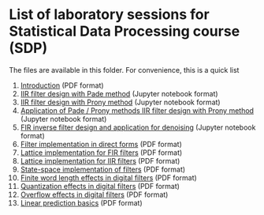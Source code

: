 # List of laboratory sessions for Statistical Data Processing course (SDP)

The files are available in this folder. For convenience, this is a quick list

1. [Introduction](L01_Intro.pdf) (PDF format)
2. [IIR filter design with Pade method](Jupyter/L02_Pade.ipynb) (Jupyter notebook format)
3. [IIR filter design with Prony method](Jupyter/L03_Prony.ipynb) (Jupyter notebook format)
4. [Application of Pade / Prony methods IIR filter design with Prony method](Jupyter/L04_Aplicatii.ipynb) (Jupyter notebook format)
5. [FIR inverse filter design and application for denoising](Jupyter/L05_FiltInvImagini.ipynb) (Jupyter notebook format)
6. [Filter implementation in direct forms](L04_FilterImplementationDirectForm.pdf) (PDF format)
7. [Lattice implementation for FIR filters](L05_FilterImplementationLatticeFIR.pdf) (PDF format)
8. [Lattice implementation for IIR filters](L06_FilterImplementationLatticeIIR.pdf) (PDF format)
9. [State-space implementation of filters](L07_FilterImplementationStateSpace.pdf) (PDF format)
10. [Finite word length effects in digital filters](L08_FiniteLengthEffects.pdf) (PDF format)
11. [Quantization effects in digital filters](L09_QuantizationEffects.pdf) (PDF format)
12. [Overflow effects in digital filters](L10_OverflowEffects.pdf) (PDF format)
13. [Linear prediction basics](L12_PredictieLiniara.pdf) (PDF format)
